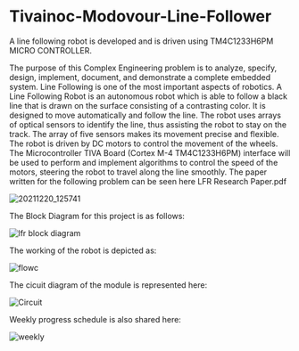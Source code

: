 # Tivainoc-Modovour-Line-Follower
A line following robot is developed and is driven using TM4C1233H6PM MICRO CONTROLLER.

The purpose of this Complex Engineering problem is to analyze, specify, design, implement, document, and demonstrate a complete embedded system. Line Following is one of the most important aspects of robotics. A Line Following Robot is an autonomous robot which is able to follow a black line that is drawn on the surface consisting of a contrasting color. It is designed to move automatically and follow the line. The robot uses arrays of optical sensors to identify the line, thus assisting the robot to stay on the track. The array of five sensors makes its movement precise and flexible. The robot is driven by DC motors to control the movement of the wheels. The Microcontroller TIVA Board (Cortex M-4 TM4C1233H6PM) interface will be used to perform and implement algorithms to control the speed of the motors, steering the robot to travel along the line smoothly. The paper written for the following problem can be seen here LFR Research Paper.pdf

![20211220_125741](https://github.com/FilzaShahid/Tivainoc-Modovour-Line-Follower/assets/58341924/ab5128ce-17b6-470e-8466-d63e4a6ab0a2)

The Block Diagram for this project is as follows:

![lfr block diagram](https://github.com/FilzaShahid/Tivainoc-Modovour-Line-Follower/assets/58341924/d4b233ce-64ca-40a1-a81a-769ab561df94)

The working of the robot is depicted as:

![flowc](https://github.com/FilzaShahid/Tivainoc-Modovour-Line-Follower/assets/58341924/43bbe65e-a233-47a8-8e67-9fad47653402)

The cicuit diagram of the module is represented here:

![Circuit](https://github.com/FilzaShahid/Tivainoc-Modovour-Line-Follower/assets/58341924/4ec0ca09-6c81-466b-b17f-84ab7cde9e58)

Weekly progress schedule is also shared here:

![weekly](https://github.com/FilzaShahid/Tivainoc-Modovour-Line-Follower/assets/58341924/0c031d3f-a74e-42d1-90ed-c63d66bda291)

